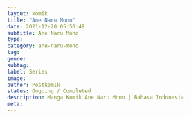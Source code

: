```yaml
---
layout: komik
title: "Ane Naru Mono"
date: 2021-12-20 05:50:49
subtitle: Ane Naru Mono
type: 
category: ane-naru-mono
tag: 
genre: 
subtag: 
label: Series
image: 
author: Postkomik
status: Ongoing / Completed
description: Manga Komik Ane Naru Mono | Bahasa Indonesia
meta: 
---
```

